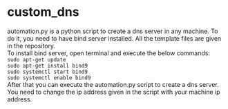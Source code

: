 # custom_dns
automation.py is a python script to create a dns server in any machine. To do it, you need to have bind server installed. All the template files are given in the repository. <br>
To install bind server, open terminal and execute the below commands: <br>
```sudo apt-get update```<br>
```sudo apt-get install bind9```<br>
```sudo systemctl start bind9```<br>
```sudo systemctl enable bind9```<br>
After that you can execute the automation.py script to create a dns server. You need to change the ip address given in the script with your machine ip address.

